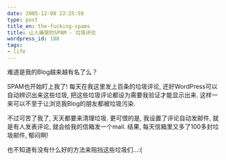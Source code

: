```yaml
---
date: 2005-12-08 22:25:59
type: post
title_en: the-fucking-spams
title: 让人痛恨的SPAM - 垃圾评论
wordpress_id: 188
tags:
- life
---
```


难道是我的Blog越来越有名了么？

SPAM也开始盯上我了! 每天在我这里发上百条的垃圾评论, 还好WordPress可以自动辨识出来这些垃圾, 把这些垃圾评论都设为需要我验证才能显示出来. 这样一来可以不至于让浏览我Blog的朋友都被垃圾污染. 

不过可苦了我了, 天天都要来清理垃圾. 更可恨的是, 我设置了评论自动发邮件, 就是有人发表评论, 就会给我的信箱发一个mail. 结果, 每天信箱里又多了100多封垃圾邮件, 郁闷啊!

也不知道有没有什么好的方法来阻挡这些垃圾们...:(
